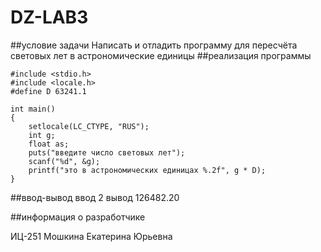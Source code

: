 # DZ-LAB3
##условие задачи
Написать и отладить программу для пересчёта световых лет в астрономические единицы
##реализация программы
```
#include <stdio.h>
#include <locale.h>
#define D 63241.1

int main()
{
	setlocale(LC_CTYPE, "RUS");
	int g;
	float as;
	puts("введите число световых лет");
	scanf("%d", &g);
	printf("это в астрономических единицах %.2f", g * D);
}
```
##ввод-вывод
ввод 2
вывод 126482.20

##информация о разработчике

ИЦ-251 Мошкина Екатерина Юрьевна
